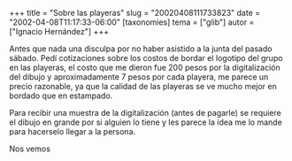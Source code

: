 +++
title = "Sobre las playeras"
slug = "20020408111733823"
date = "2002-04-08T11:17:33-06:00"
[taxonomies]
tema = ["glib"]
autor = ["Ignacio Hernández"]
+++

Antes que nada una disculpa por no haber asistido a la junta del pasado
sábado. Pedí cotizaciones sobre los costos de bordar el logotipo del
grupo en las playeras, el costo que me dieron fue 200 pesos por la
digitalización del dibujo y aproximadamente 7 pesos por cada playera, me
parece un precio razonable, ya que la calidad de las playeras se ve
mucho mejor en bordado que en estampado.

<!-- more -->
  
  
Para recibir una muestra de la digitalización (antes de pagarle) se
requiere el dibujo en grande por si alguien lo tiene y les parece la
idea me lo mande para hacerselo llegar a la persona.  
  
Nos vemos

